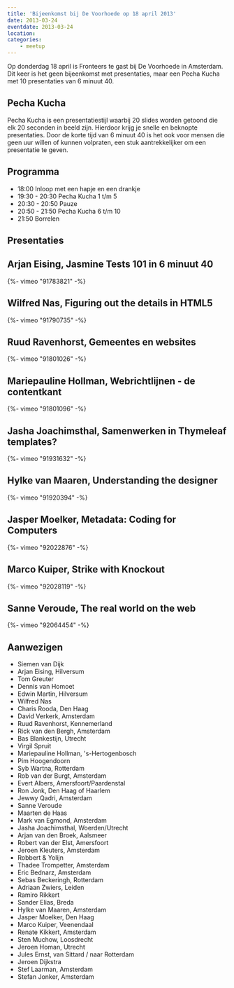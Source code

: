 ```yaml
---
title: 'Bijeenkomst bij De Voorhoede op 18 april 2013'
date: 2013-03-24
eventdate: 2013-03-24
location:
categories:
    - meetup
---
```


Op donderdag 18 april is Fronteers te gast bij De Voorhoede in Amsterdam. Dit keer is het geen bijeenkomst met presentaties, maar een Pecha Kucha met 10 presentaties van 6 minuut 40.

## Pecha Kucha

Pecha Kucha is een presentatiestijl waarbij 20 slides worden getoond die elk 20 seconden in beeld zijn. Hierdoor krijg je snelle en beknopte presentaties.
Door de korte tijd van 6 minuut 40 is het ook voor mensen die geen uur willen of kunnen volpraten, een stuk aantrekkelijker om een presentatie te geven.

## Programma

-   18:00 Inloop met een hapje en een drankje
-   19:30 - 20:30 Pecha Kucha 1 t/m 5
-   20:30 - 20:50 Pauze
-   20:50 - 21:50 Pecha Kucha 6 t/m 10
-   21:50 Borrelen

## Presentaties

## Arjan Eising, Jasmine Tests 101 in 6 minuut 40

{%- vimeo "91783821" -%}

## Wilfred Nas, Figuring out the details in HTML5

{%- vimeo "91790735" -%}

## Ruud Ravenhorst, Gemeentes en websites

{%- vimeo "91801026" -%}

## Mariepauline Hollman, Webrichtlijnen - de contentkant

{%- vimeo "91801096" -%}

## Jasha Joachimsthal, Samenwerken in Thymeleaf templates?

{%- vimeo "91931632" -%}

## Hylke van Maaren, Understanding the designer

{%- vimeo "91920394" -%}

## Jasper Moelker, Metadata: Coding for Computers

{%- vimeo "92022876" -%}

## Marco Kuiper, Strike with Knockout

{%- vimeo "92028119" -%}

## Sanne Veroude, The real world on the web

{%- vimeo "92064454" -%}

## Aanwezigen

-   Siemen van Dijk
-   Arjan Eising, Hilversum
-   Tom Greuter
-   Dennis van Homoet
-   Edwin Martin, Hilversum
-   Wilfred Nas
-   Charis Rooda, Den Haag
-   David Verkerk, Amsterdam
-   Ruud Ravenhorst, Kennemerland
-   Rick van den Bergh, Amsterdam
-   Bas Blankestijn, Utrecht
-   Virgil Spruit
-   Mariepauline Hollman, 's-Hertogenbosch
-   Pim Hoogendoorn
-   Syb Wartna, Rotterdam
-   Rob van der Burgt, Amsterdam
-   Evert Albers, Amersfoort/Paardenstal
-   Ron Jonk, Den Haag of Haarlem
-   Jewwy Qadri, Amsterdam
-   Sanne Veroude
-   Maarten de Haas
-   Mark van Egmond, Amsterdam
-   Jasha Joachimsthal, Woerden/Utrecht
-   Arjan van den Broek, Aalsmeer
-   Robert van der Elst, Amersfoort
-   Jeroen Kleuters, Amsterdam
-   Robbert & Yolijn
-   Thadee Trompetter, Amsterdam
-   Eric Bednarz, Amsterdam
-   Sebas Beckeringh, Rotterdam
-   Adriaan Zwiers, Leiden
-   Ramiro Rikkert
-   Sander Elias, Breda
-   Hylke van Maaren, Amsterdam
-   Jasper Moelker, Den Haag
-   Marco Kuiper, Veenendaal
-   Renate Kikkert, Amsterdam
-   Sten Muchow, Loosdrecht
-   Jeroen Homan, Utrecht
-   Jules Ernst, van Sittard / naar Rotterdam
-   Jeroen Dijkstra
-   Stef Laarman, Amsterdam
-   Stefan Jonker, Amsterdam
